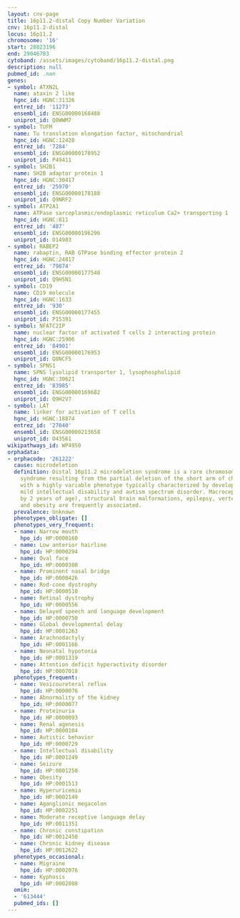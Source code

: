 ```yaml
---
layout: cnv-page
title: 16p11.2-distal Copy Number Variation
cnv: 16p11.2-distal
locus: 16p11.2
chromosome: '16'
start: 28823196
end: 29046783
cytoband: /assets/images/cytoband/16p11.2-distal.png
description: null
pubmed_id: .nan
genes:
- symbol: ATXN2L
  name: ataxin 2 like
  hgnc_id: HGNC:31326
  entrez_id: '11273'
  ensembl_id: ENSG00000168488
  uniprot_id: Q8WWM7
- symbol: TUFM
  name: Tu translation elongation factor, mitochondrial
  hgnc_id: HGNC:12420
  entrez_id: '7284'
  ensembl_id: ENSG00000178952
  uniprot_id: P49411
- symbol: SH2B1
  name: SH2B adaptor protein 1
  hgnc_id: HGNC:30417
  entrez_id: '25970'
  ensembl_id: ENSG00000178188
  uniprot_id: Q9NRF2
- symbol: ATP2A1
  name: ATPase sarcoplasmic/endoplasmic reticulum Ca2+ transporting 1
  hgnc_id: HGNC:811
  entrez_id: '487'
  ensembl_id: ENSG00000196296
  uniprot_id: O14983
- symbol: RABEP2
  name: rabaptin, RAB GTPase binding effector protein 2
  hgnc_id: HGNC:24817
  entrez_id: '79874'
  ensembl_id: ENSG00000177548
  uniprot_id: Q9H5N1
- symbol: CD19
  name: CD19 molecule
  hgnc_id: HGNC:1633
  entrez_id: '930'
  ensembl_id: ENSG00000177455
  uniprot_id: P15391
- symbol: NFATC2IP
  name: nuclear factor of activated T cells 2 interacting protein
  hgnc_id: HGNC:25906
  entrez_id: '84901'
  ensembl_id: ENSG00000176953
  uniprot_id: Q8NCF5
- symbol: SPNS1
  name: SPNS lysolipid transporter 1, lysophospholipid
  hgnc_id: HGNC:30621
  entrez_id: '83985'
  ensembl_id: ENSG00000169682
  uniprot_id: Q9H2V7
- symbol: LAT
  name: linker for activation of T cells
  hgnc_id: HGNC:18874
  entrez_id: '27040'
  ensembl_id: ENSG00000213658
  uniprot_id: O43561
wikipathways_id: WP4950
orphadata:
- orphacode: '261222'
  cause: microdeletion
  definition: Distal 16p11.2 microdeletion syndrome is a rare chromosomal anomaly
    syndrome resulting from the partial deletion of the short arm of chromosome 16
    with a highly variable phenotype typically characterized by developmental delay,
    mild intellectual disability and autism spectrum disorder. Macrocephaly (apparent
    by 2 years of age), structural brain malformations, epilepsy, vertebral anomalies
    and obesity are frequently associated.
  prevalence: Unknown
  phenotypes_obligate: []
  phenotypes_very_frequent:
  - name: Narrow mouth
    hpo_id: HP:0000160
  - name: Low anterior hairline
    hpo_id: HP:0000294
  - name: Oval face
    hpo_id: HP:0000300
  - name: Prominent nasal bridge
    hpo_id: HP:0000426
  - name: Rod-cone dystrophy
    hpo_id: HP:0000510
  - name: Retinal dystrophy
    hpo_id: HP:0000556
  - name: Delayed speech and language development
    hpo_id: HP:0000750
  - name: Global developmental delay
    hpo_id: HP:0001263
  - name: Arachnodactyly
    hpo_id: HP:0001166
  - name: Neonatal hypotonia
    hpo_id: HP:0001319
  - name: Attention deficit hyperactivity disorder
    hpo_id: HP:0007018
  phenotypes_frequent:
  - name: Vesicoureteral reflux
    hpo_id: HP:0000076
  - name: Abnormality of the kidney
    hpo_id: HP:0000077
  - name: Proteinuria
    hpo_id: HP:0000093
  - name: Renal agenesis
    hpo_id: HP:0000104
  - name: Autistic behavior
    hpo_id: HP:0000729
  - name: Intellectual disability
    hpo_id: HP:0001249
  - name: Seizure
    hpo_id: HP:0001250
  - name: Obesity
    hpo_id: HP:0001513
  - name: Hyperuricemia
    hpo_id: HP:0002149
  - name: Aganglionic megacolon
    hpo_id: HP:0002251
  - name: Moderate receptive language delay
    hpo_id: HP:0011351
  - name: Chronic constipation
    hpo_id: HP:0012450
  - name: Chronic kidney disease
    hpo_id: HP:0012622
  phenotypes_occasional:
  - name: Migraine
    hpo_id: HP:0002076
  - name: Kyphosis
    hpo_id: HP:0002808
  omim:
  - '613444'
  pubmed_ids: []
---
```

